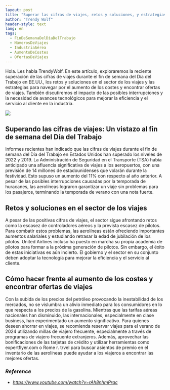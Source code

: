 ```yaml
---
layout: post
title: "Superar las cifras de viajes, retos y soluciones, y estrategias para hacer frente al aumento de los costes"
author: "Trendy Wolf"
header-style: text
lang: en
tags:
  - FinDeSemanaDelDíaDelTrabajo
  - NúmerosDeViajes
  - IndustriaAérea
  - AumentoDeCostes
  - OfertasDeViajes
---
```


Hola. Les habla TrendyWolf. En este artículo, exploraremos la reciente superación de las cifras de viajes durante el fin de semana del Día del Trabajo en EE.UU., los retos y soluciones en el sector de los viajes y las estrategias para navegar por el aumento de los costes y encontrar ofertas de viajes. También discutiremos el impacto de las posibles interrupciones y la necesidad de avances tecnológicos para mejorar la eficiencia y el servicio al cliente en la industria.

<img
    src="https://i.ytimg.com/vi/rAh8nhmPrac/hqdefault.jpg"
/>


## Superando las cifras de viajes: Un vistazo al fin de semana del Día del Trabajo
Informes recientes han indicado que las cifras de viajes durante el fin de semana del Día del Trabajo en Estados Unidos han superado los niveles de 2022 y 2019. La Administración de Seguridad en el Transporte (TSA) había anticipado una afluencia significativa de viajes a los aeropuertos, con una previsión de 14 millones de estadounidenses que volarán durante la festividad. Esto supuso un aumento del 11% con respecto al año anterior. A pesar de las posibles interrupciones causadas por la temporada de huracanes, las aerolíneas lograron garantizar un viaje sin problemas para los pasajeros, terminando la temporada de verano con una nota fuerte.

## Retos y soluciones en el sector de los viajes
A pesar de las positivas cifras de viajes, el sector sigue afrontando retos como la escasez de controladores aéreos y la prevista escasez de pilotos. Para combatir estos problemas, las aerolíneas están ofreciendo importantes aumentos salariales y estudiando retrasar la edad de jubilación de los pilotos. United Airlines incluso ha puesto en marcha su propia academia de pilotos para formar a la próxima generación de pilotos. Sin embargo, el éxito de estas iniciativas es aún incierto. El gobierno y el sector en su conjunto deben adoptar la tecnología para mejorar la eficiencia y el servicio al cliente.

## Cómo hacer frente al aumento de los costes y encontrar ofertas de viajes
Con la subida de los precios del petróleo provocando la inestabilidad de los mercados, no se vislumbra un alivio inmediato para los consumidores en lo que respecta a los precios de la gasolina. Mientras que las tarifas aéreas nacionales han disminuido, las internacionales, especialmente en clase business, han experimentado un aumento significativo. Para quienes deseen ahorrar en viajes, se recomienda reservar viajes para el verano de 2024 utilizando millas de viajero frecuente, especialmente a través de programas de viajero frecuente extranjeros. Además, aprovechar las bonificaciones de las tarjetas de crédito y utilizar herramientas como expertflyer.com o Rome r. trvel para buscar asientos de premio en el inventario de las aerolíneas puede ayudar a los viajeros a encontrar las mejores ofertas.


### _Reference_
- _https://www.youtube.com/watch?v=rAh8nhmPrac_

